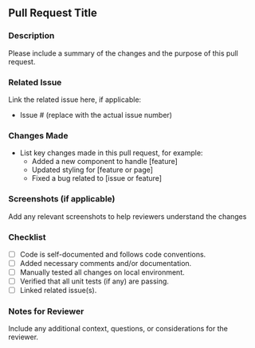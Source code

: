 ## Pull Request Title

### Description

Please include a summary of the changes and the purpose of this pull request.

### Related Issue

Link the related issue here, if applicable:

- Issue # (replace with the actual issue number)

### Changes Made

- List key changes made in this pull request, for example:
  - Added a new component to handle [feature]
  - Updated styling for [feature or page]
  - Fixed a bug related to [issue or feature]

### Screenshots (if applicable)

Add any relevant screenshots to help reviewers understand the changes

### Checklist

- [ ] Code is self-documented and follows code conventions.
- [ ] Added necessary comments and/or documentation.
- [ ] Manually tested all changes on local environment.
- [ ] Verified that all unit tests (if any) are passing.
- [ ] Linked related issue(s).

### Notes for Reviewer

Include any additional context, questions, or considerations for the reviewer.
